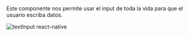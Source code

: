 ## <TextInput> 

Este componente nos permite usar el input de toda la vida para que el usuario escriba datos.

![textInput react-native](https://callstack.github.io/react-native-paper/2.0/screenshots/textinput-outlined.focused.png)